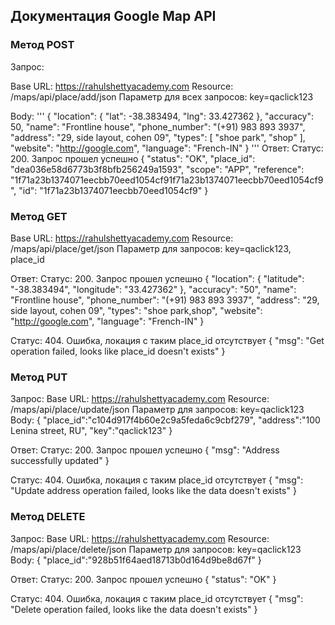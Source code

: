 ## Документация Google Map API

### Метод POST

Запрос:

Base URL: https://rahulshettyacademy.com
Resource: /maps/api/place/add/json
Параметр для всех запросов: key=qaclick123

Body:
'''
{ 
"location": { 
"lat": -38.383494, 
"lng": 33.427362 
}, "accuracy": 50, 
"name": "Frontline house", 
"phone_number": "(+91) 983 893 3937", 
"address": "29, side layout, cohen 09", 
"types": [
 "shoe park", 
"shop"
 ],
 "website": "http://google.com", 
"language": "French-IN"
 }
 '''
 Ответ:
Статус: 200. Запрос прошел успешно
{
    "status": "OK",
    "place_id": "dea036e58d6773b3f8bfb256249a1593",
    "scope": "APP",
    "reference": "1f71a23b1374071eecbb70eed1054cf91f71a23b1374071eecbb70eed1054cf9",
    "id": "1f71a23b1374071eecbb70eed1054cf9"
}
 
### Метод GET
Base URL: https://rahulshettyacademy.com
Resource: /maps/api/place/get/json
Параметр для запросов: key=qaclick123, place_id
 
Ответ:
Статус: 200. Запрос прошел успешно
{
    "location": {
        "latitude": "-38.383494",
        "longitude": "33.427362"
    },
    "accuracy": "50",
    "name": "Frontline house",
    "phone_number": "(+91) 983 893 3937",
    "address": "29, side layout, cohen 09",
    "types": "shoe park,shop",
    "website": "http://google.com",
    "language": "French-IN"
}
 
Статус: 404. Ошибка, локация с таким place_id отсутствует
{
    "msg": "Get operation failed, looks like place_id  doesn't exists"
}
 
### Метод PUT
Запрос:
Base URL: https://rahulshettyacademy.com
Resource: /maps/api/place/update/json
Параметр для запросов: key=qaclick123
Body:
{ 
"place_id":"c104d917f4b60e2c9a5feda6c9cbf279",
 "address":"100 Lenina street, RU", 
"key":"qaclick123" 
}
 
Ответ:
Статус: 200. Запрос прошел успешно
{
    "msg": "Address successfully updated"
}
 
Статус: 404. Ошибка, локация с таким place_id отсутствует
{
    "msg": "Update address operation failed, looks like the data doesn't exists"
}
 
 
### Метод DELETE
Запрос:
Base URL: https://rahulshettyacademy.com
Resource: /maps/api/place/delete/json
Параметр для запросов: key=qaclick123
Body:
{
"place_id":"928b51f64aed18713b0d164d9be8d67f"
}
 
Ответ:
Статус: 200. Запрос прошел успешно
{
    "status": "OK"
}
 
Статус: 404. Ошибка, локация с таким place_id отсутствует
{
    "msg": "Delete operation failed, looks like the data doesn't exists"
}
